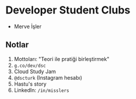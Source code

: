 # Developer Student Clubs

* Merve İşler

## Notlar

1. Mottoları: "Teori ile pratiği birleştirmek"
2. `g.co/dev/dsc`
3. Cloud Study Jam
4. `@dscturk` (Instagram hesabı)
5. Hastu's story
6. LinkedIn: `/in/misslers`